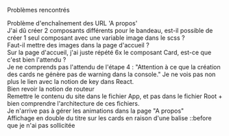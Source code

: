 Problèmes rencontrés

Problème d'enchaînement des URL 'A propos'
<br />
J'ai dû créer 2 composants différents pour le bandeau, est-il possible de créer 1 seul composant avec une variable image dans le scss ?
<br />
Faut-il mettre des images dans la page d'accueil ?
<br />
Sur la page d'accueil, j'ai juste répété 6x le composant Card, est-ce que c'est bien l'attendu ?
<br />
Je ne comprends pas l'attendu de l'étape 4 : "Attention à ce que la création des cards ne génère pas de warning dans
la console." Je ne vois pas non plus le lien avec la notion de key dans React.
<br />
Bien revoir la notion de routeur
<br />
Remettre le contenu du site dans le fichier App, et pas dans le fichier Root + bien comprendre l'architecture de ces fichiers.
<br />
Je n'arrive pas à gérer les animations dans la page "A propos"
<br />
Affichage en double du titre sur les cards en raison d'une balise ::before que je n'ai pas sollicitée
